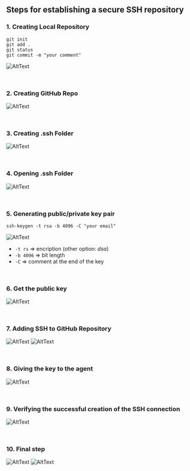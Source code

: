 ## Steps for establishing a secure SSH repository

### 1. Creating Local Repository
```
git init
git add .
git status
git commit -m "your comment"
```
![AltText](creating_local_repo.png)

<br>

### 2. Creating GitHub Repo
![AltText](creating_github_repo.png)

<br>

### 3. Creating .ssh Folder
![AltText](create_ssh_folder.png)

<br>

### 4. Opening .ssh Folder
![AltText](opening_ssh_folder.png)

<br>

### 5. Generating public/private key pair
```
ssh-keygen -t rsa -b 4096 -C "your email"
```
![AltText](generating_public_private_key_pair.png)

- `-t rs` => encription (other option: *dsa*)
- `-b 4096` => bit length
- `-C` => comment at the end of the key

<br>

### 6. Get the public key
![AltText](getting_public_key.png)

<br>

### 7. Adding SSH to GitHub Repository
![AltText](adding_ssh_to_github.png)
![AltText](ssh_on_github.png)

<br>

### 8. Giving the key to the agent
![AltText](giving_the_key_to_the_agent.png)

<br>

### 9. Verifying the successful creation of the SSH connection

![AltText](successful_auth.png)

<br>

### 10. Final step
![AltText](add_origin.png)
![AltText](adding_ssh.png)
